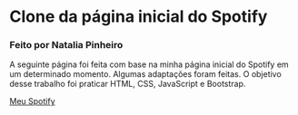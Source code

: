# Clone da página inicial do Spotify
### Feito por Natalia Pinheiro
A seguinte página foi feita com base na minha página inicial do Spotify em um determinado momento. Algumas adaptações foram feitas. O objetivo desse trabalho foi praticar HTML, CSS, JavaScript e Bootstrap.

[Meu Spotify](http://natalhando.github.io/spotify)
